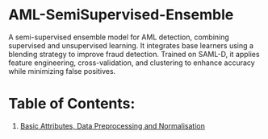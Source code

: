 # AML-SemiSupervised-Ensemble
A semi-supervised ensemble model for AML detection, combining supervised and unsupervised learning. It integrates base learners using a blending strategy to improve fraud detection. Trained on SAML-D, it applies feature engineering, cross-validation, and clustering to enhance accuracy while minimizing false positives.

# Table of Contents:

1. [Basic Attributes, Data Preprocessing and Normalisation](Research_Project___AML_Anomaly_Detection_Model___Basic_Attributes,_Data_Preprocessing_&_Normalisation.ipynb)
